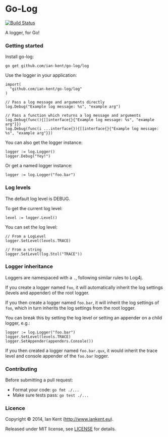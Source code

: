 Go-Log
======

[![Build Status](https://travis-ci.org/ian-kent/go-log.svg?branch=master)](https://travis-ci.org/ian-kent/go-log)

A logger, for Go!

### Getting started

Install go-log:

```go get github.com/ian-kent/go-log/log```

Use the logger in your application:

```
import(
  "github.com/ian-kent/go-log/log"
)

// Pass a log message and arguments directly
log.Debug("Example log message: %s", "example arg")

// Pass a function which returns a log message and arguments
log.Debug(func(){[]interface{}{"Example log message: %s", "example arg"}})
log.Debug(func(i ...interface{}){[]interface{}{"Example log message: %s", "example arg"}})
```

You can also get the logger instance:
```
logger := log.Logger()
logger.Debug("Yey!")
```

Or get a named logger instance:

```
logger := log.Logger("foo.bar")
```

### Log levels

The default log level is DEBUG.

To get the current log level:

```
level := logger.Level()
```

You can set the log level:

```
// From a LogLevel
logger.SetLevel(levels.TRACE)

// From a string
logger.SetLevel(log.Stol("TRACE"))
```

### Logger inheritance

Loggers are namespaced with a ```.```, following similar rules to Log4j.

If you create a logger named ```foo```, it will automatically inherit the
log settings (levels and appender) of the root logger.

If you then create a logger named ```foo.bar```, it will inherit the log
settings of ```foo```, which in turn inherits the log settings from the
root logger.

You can break this by setting the log level or setting an appender on
a child logger, e.g.:

```
logger := log.Logger("foo.bar")
logger.SetLevel(levels.TRACE)
logger.SetAppender(appenders.Console())
```

If you then created a logger named ```foo.bar.qux```, it would inherit
the trace level and console appender of the ```foo.bar``` logger.

### Contributing

Before submitting a pull request:

  * Format your code: ```go fmt ./...```
  * Make sure tests pass: ```go test ./...```

### Licence

Copyright ©‎ 2014, Ian Kent (http://www.iankent.eu).

Released under MIT license, see [LICENSE](LICENSE.md) for details.
